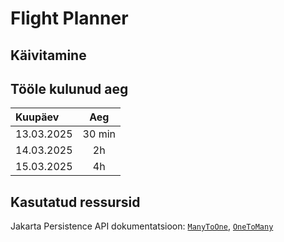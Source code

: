 # Flight Planner


## Käivitamine


## Tööle kulunud aeg

| Kuupäev    |  Aeg   |
|:-----------|:------:|
| 13.03.2025 | 30 min |
| 14.03.2025 |   2h   |
| 15.03.2025 |   4h   |


## Kasutatud ressursid

Jakarta Persistence API dokumentatsioon:
[`ManyToOne`](https://jakarta.ee/specifications/persistence/2.2/apidocs/javax/persistence/manytoone),
[`OneToMany`](https://jakarta.ee/specifications/persistence/2.2/apidocs/javax/persistence/onetomany)